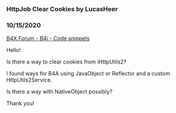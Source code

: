 ### HttpJob Clear Cookies by LucasHeer
### 10/15/2020
[B4X Forum - B4i - Code snippets](https://www.b4x.com/android/forum/threads/123476/)

Hello!  
  
Is there a way to clear cookies from iHttpUtils2?  
  
I found ways for B4A using JavaObject or Reflector and a custom HttpUtils2Service.  
  
Is there a way with NativeObject possibly?  
  
Thank you!